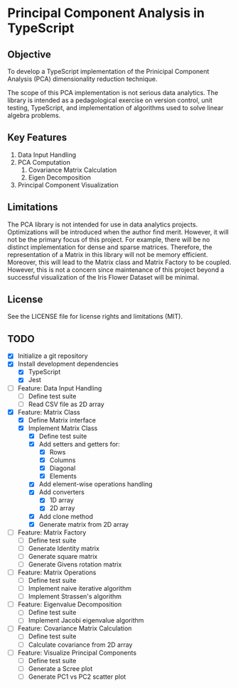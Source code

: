 # Principal Component Analysis in TypeScript

## Objective

To develop a TypeScript implementation of the Prinicipal Component Analysis (PCA) dimensionality reduction technique.

The scope of this PCA implementation is not serious data analytics. The library is intended as a pedagological exercise on version control, unit testing, TypeScript, and implementation of algorithms used to solve linear algebra problems.

## Key Features

1. Data Input Handling
2. PCA Computation
   1. Covariance Matrix Calculation
   2. Eigen Decomposition
3. Principal Component Visualization

## Limitations

The PCA library is not intended for use in data analytics projects. Optimizations will be introduced when the author find merit. However, it will not be the primary focus of this project. For example, there will be no distinct implementation for dense and sparse matrices. Therefore, the representation of a Matrix in this library will not be memory efficient. Moreover, this will lead to the Matrix class and Matrix Factory to be coupled. However, this is not a concern since maintenance of this project beyond a successful visualization of the Iris Flower Dataset will be minimal.

## License

See the LICENSE file for license rights and limitations (MIT).

## TODO

- [x] Initialize a git repository
- [x] Install development dependencies
  - [x] TypeScript
  - [x] Jest
- [ ] Feature: Data Input Handling
  - [ ] Define test suite
  - [ ] Read CSV file as 2D array
- [x] Feature: Matrix Class
  - [x] Define Matrix interface
  - [x] Implement Matrix Class
    - [x] Define test suite
    - [x] Add setters and getters for:
      - [x] Rows
      - [x] Columns
      - [x] Diagonal
      - [x] Elements
    - [x] Add element-wise operations handling
    - [x] Add converters
      - [x] 1D array
      - [x] 2D array
    - [x] Add clone method
    - [x] Generate matrix from 2D array
- [ ] Feature: Matrix Factory
  - [ ] Define test suite
  - [ ] Generate Identity matrix
  - [ ] Generate square matrix
  - [ ] Generate Givens rotation matrix
- [ ] Feature: Matrix Operations
  - [ ] Define test suite
  - [ ] Implement naive iterative algorithm
  - [ ] Implement Strassen's algorithm
- [ ] Feature: Eigenvalue Decomposition
  - [ ] Define test suite
  - [ ] Implement Jacobi eigenvalue algorithm
- [ ] Feature: Covariance Matrix Calculation
  - [ ] Define test suite
  - [ ] Calculate covariance from 2D array
- [ ] Feature: Visualize Principal Components
  - [ ] Define test suite
  - [ ] Generate a Scree plot
  - [ ] Generate PC1 vs PC2 scatter plot
